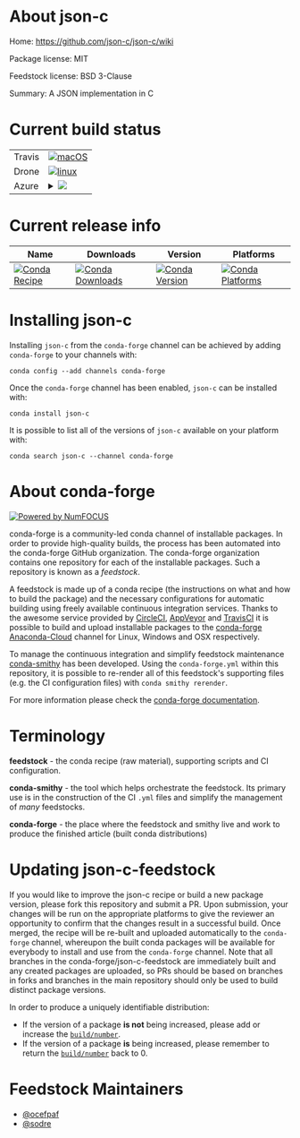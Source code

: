 About json-c
============

Home: https://github.com/json-c/json-c/wiki

Package license: MIT

Feedstock license: BSD 3-Clause

Summary: A JSON implementation in C



Current build status
====================


<table><tr>
    <td>Travis</td>
    <td>
      <a href="https://travis-ci.com/conda-forge/json-c-feedstock">
        <img alt="macOS" src="https://img.shields.io/travis/com/conda-forge/json-c-feedstock/master.svg?label=macOS">
      </a>
    </td>
  </tr><tr>
    <td>Drone</td>
    <td>
      <a href="https://cloud.drone.io/conda-forge/json-c-feedstock">
        <img alt="linux" src="https://img.shields.io/drone/build/conda-forge/master.svg?label=Linux">
      </a>
    </td>
  </tr>
    
  <tr>
    <td>Azure</td>
    <td>
      <details>
        <summary>
          <a href="https://dev.azure.com/conda-forge/feedstock-builds/_build/latest?definitionId=485&branchName=master">
            <img src="https://dev.azure.com/conda-forge/feedstock-builds/_apis/build/status/json-c-feedstock?branchName=master">
          </a>
        </summary>
        <table>
          <thead><tr><th>Variant</th><th>Status</th></tr></thead>
          <tbody><tr>
              <td>linux</td>
              <td>
                <a href="https://dev.azure.com/conda-forge/feedstock-builds/_build/latest?definitionId=485&branchName=master">
                  <img src="https://dev.azure.com/conda-forge/feedstock-builds/_apis/build/status/json-c-feedstock?branchName=master&jobName=linux&configuration=linux_" alt="variant">
                </a>
              </td>
            </tr><tr>
              <td>linux_aarch64</td>
              <td>
                <a href="https://dev.azure.com/conda-forge/feedstock-builds/_build/latest?definitionId=485&branchName=master">
                  <img src="https://dev.azure.com/conda-forge/feedstock-builds/_apis/build/status/json-c-feedstock?branchName=master&jobName=linux&configuration=linux_aarch64_" alt="variant">
                </a>
              </td>
            </tr><tr>
              <td>linux_ppc64le</td>
              <td>
                <a href="https://dev.azure.com/conda-forge/feedstock-builds/_build/latest?definitionId=485&branchName=master">
                  <img src="https://dev.azure.com/conda-forge/feedstock-builds/_apis/build/status/json-c-feedstock?branchName=master&jobName=linux&configuration=linux_ppc64le_" alt="variant">
                </a>
              </td>
            </tr><tr>
              <td>osx</td>
              <td>
                <a href="https://dev.azure.com/conda-forge/feedstock-builds/_build/latest?definitionId=485&branchName=master">
                  <img src="https://dev.azure.com/conda-forge/feedstock-builds/_apis/build/status/json-c-feedstock?branchName=master&jobName=osx&configuration=osx_" alt="variant">
                </a>
              </td>
            </tr><tr>
              <td>win_c_compilervs2008vc9</td>
              <td>
                <a href="https://dev.azure.com/conda-forge/feedstock-builds/_build/latest?definitionId=485&branchName=master">
                  <img src="https://dev.azure.com/conda-forge/feedstock-builds/_apis/build/status/json-c-feedstock?branchName=master&jobName=win&configuration=win_c_compilervs2008vc9" alt="variant">
                </a>
              </td>
            </tr><tr>
              <td>win_c_compilervs2015vc14</td>
              <td>
                <a href="https://dev.azure.com/conda-forge/feedstock-builds/_build/latest?definitionId=485&branchName=master">
                  <img src="https://dev.azure.com/conda-forge/feedstock-builds/_apis/build/status/json-c-feedstock?branchName=master&jobName=win&configuration=win_c_compilervs2015vc14" alt="variant">
                </a>
              </td>
            </tr>
          </tbody>
        </table>
      </details>
    </td>
  </tr>
</table>

Current release info
====================

| Name | Downloads | Version | Platforms |
| --- | --- | --- | --- |
| [![Conda Recipe](https://img.shields.io/badge/recipe-json--c-green.svg)](https://anaconda.org/conda-forge/json-c) | [![Conda Downloads](https://img.shields.io/conda/dn/conda-forge/json-c.svg)](https://anaconda.org/conda-forge/json-c) | [![Conda Version](https://img.shields.io/conda/vn/conda-forge/json-c.svg)](https://anaconda.org/conda-forge/json-c) | [![Conda Platforms](https://img.shields.io/conda/pn/conda-forge/json-c.svg)](https://anaconda.org/conda-forge/json-c) |

Installing json-c
=================

Installing `json-c` from the `conda-forge` channel can be achieved by adding `conda-forge` to your channels with:

```
conda config --add channels conda-forge
```

Once the `conda-forge` channel has been enabled, `json-c` can be installed with:

```
conda install json-c
```

It is possible to list all of the versions of `json-c` available on your platform with:

```
conda search json-c --channel conda-forge
```


About conda-forge
=================

[![Powered by NumFOCUS](https://img.shields.io/badge/powered%20by-NumFOCUS-orange.svg?style=flat&colorA=E1523D&colorB=007D8A)](http://numfocus.org)

conda-forge is a community-led conda channel of installable packages.
In order to provide high-quality builds, the process has been automated into the
conda-forge GitHub organization. The conda-forge organization contains one repository
for each of the installable packages. Such a repository is known as a *feedstock*.

A feedstock is made up of a conda recipe (the instructions on what and how to build
the package) and the necessary configurations for automatic building using freely
available continuous integration services. Thanks to the awesome service provided by
[CircleCI](https://circleci.com/), [AppVeyor](https://www.appveyor.com/)
and [TravisCI](https://travis-ci.com/) it is possible to build and upload installable
packages to the [conda-forge](https://anaconda.org/conda-forge)
[Anaconda-Cloud](https://anaconda.org/) channel for Linux, Windows and OSX respectively.

To manage the continuous integration and simplify feedstock maintenance
[conda-smithy](https://github.com/conda-forge/conda-smithy) has been developed.
Using the ``conda-forge.yml`` within this repository, it is possible to re-render all of
this feedstock's supporting files (e.g. the CI configuration files) with ``conda smithy rerender``.

For more information please check the [conda-forge documentation](https://conda-forge.org/docs/).

Terminology
===========

**feedstock** - the conda recipe (raw material), supporting scripts and CI configuration.

**conda-smithy** - the tool which helps orchestrate the feedstock.
                   Its primary use is in the construction of the CI ``.yml`` files
                   and simplify the management of *many* feedstocks.

**conda-forge** - the place where the feedstock and smithy live and work to
                  produce the finished article (built conda distributions)


Updating json-c-feedstock
=========================

If you would like to improve the json-c recipe or build a new
package version, please fork this repository and submit a PR. Upon submission,
your changes will be run on the appropriate platforms to give the reviewer an
opportunity to confirm that the changes result in a successful build. Once
merged, the recipe will be re-built and uploaded automatically to the
`conda-forge` channel, whereupon the built conda packages will be available for
everybody to install and use from the `conda-forge` channel.
Note that all branches in the conda-forge/json-c-feedstock are
immediately built and any created packages are uploaded, so PRs should be based
on branches in forks and branches in the main repository should only be used to
build distinct package versions.

In order to produce a uniquely identifiable distribution:
 * If the version of a package **is not** being increased, please add or increase
   the [``build/number``](https://conda.io/docs/user-guide/tasks/build-packages/define-metadata.html#build-number-and-string).
 * If the version of a package **is** being increased, please remember to return
   the [``build/number``](https://conda.io/docs/user-guide/tasks/build-packages/define-metadata.html#build-number-and-string)
   back to 0.

Feedstock Maintainers
=====================

* [@ocefpaf](https://github.com/ocefpaf/)
* [@sodre](https://github.com/sodre/)

